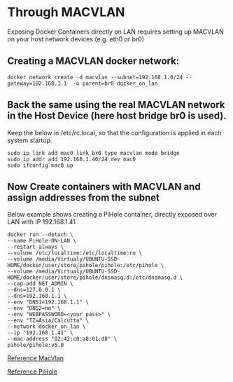 # Through MACVLAN

Exposing Docker Containers directly on LAN requires setting up MACVLAN on your host network devices (e.g. eth0 or br0)

## Creating a MACVLAN docker network:

    docker network create -d macvlan --subnet=192.168.1.0/24 --gateway=192.168.1.1  -o parent=br0 docker_on_lan

## Back the same using the real MACVLAN network in the Host Device (here host bridge br0 is used).

Keep the below in /etc/rc.local, so that the configuration is applied in each system startup.

    sudo ip link add mac0 link br0 type macvlan mode bridge
    sudo ip addr add 192.168.1.40/24 dev mac0
    sudo ifconfig mac0 up


## Now Create containers with MACVLAN and assign addresses from the subnet

Below example shows creating a PiHole container, directly exposed over LAN with IP 192.168.1.41


    docker run --detach \
    --name PiHole-ON-LAN \
    --restart always \
    --volume /etc/localtime:/etc/localtime:ro \
    --volume /media/Virtualy/UBUNTU-SSD-HOME/docker/user/store/pihole/pihole:/etc/pihole \
    --volume /media/Virtualy/UBUNTU-SSD-HOME/docker/user/store/pihole/dnsmasq.d:/etc/dnsmasq.d \
    --cap-add NET_ADMIN \
    --dns=127.0.0.1 \
    --dns=192.168.1.1 \
    --env "DNS1=192.168.1.1" \
    --env "DNS2=no" \
    --env "WEBPASSWORD=<your pass>" \
    --env "TZ=Asia/Calcutta" \
    --network docker_on_lan \
    --ip "192.168.1.41" \
    --mac-address "02:42:c0:a8:01:d8" \
    pihole/pihole:v5.0


[Reference MacVlan](https://collabnix.com/2-minutes-to-docker-macvlan-networking-a-beginners-guide/)

[Reference PiHole](https://gist.github.com/xirixiz/ecad37bac9a07c2a1204ab4f9a17db3c)
